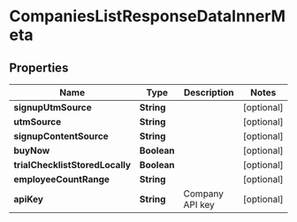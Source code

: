 

# CompaniesListResponseDataInnerMeta


## Properties

| Name | Type | Description | Notes |
|------------ | ------------- | ------------- | -------------|
|**signupUtmSource** | **String** |  |  [optional] |
|**utmSource** | **String** |  |  [optional] |
|**signupContentSource** | **String** |  |  [optional] |
|**buyNow** | **Boolean** |  |  [optional] |
|**trialChecklistStoredLocally** | **Boolean** |  |  [optional] |
|**employeeCountRange** | **String** |  |  [optional] |
|**apiKey** | **String** | Company API key |  [optional] |



